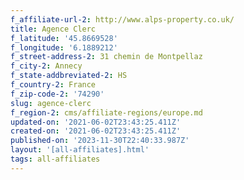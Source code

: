 ```yaml
---
f_affiliate-url-2: http://www.alps-property.co.uk/
title: Agence Clerc
f_latitude: '45.8669528'
f_longitude: '6.1889212'
f_street-address-2: 31 chemin de Montpellaz­
f_city-2: Annecy­
f_state-addbreviated-2: HS­
f_country-2: France
f_zip-code-2: '74290'
slug: agence-clerc
f_region-2: cms/affiliate-regions/europe.md
updated-on: '2021-06-02T23:43:25.411Z'
created-on: '2021-06-02T23:43:25.411Z'
published-on: '2023-11-30T22:40:33.987Z'
layout: '[all-affiliates].html'
tags: all-affiliates
---
```



